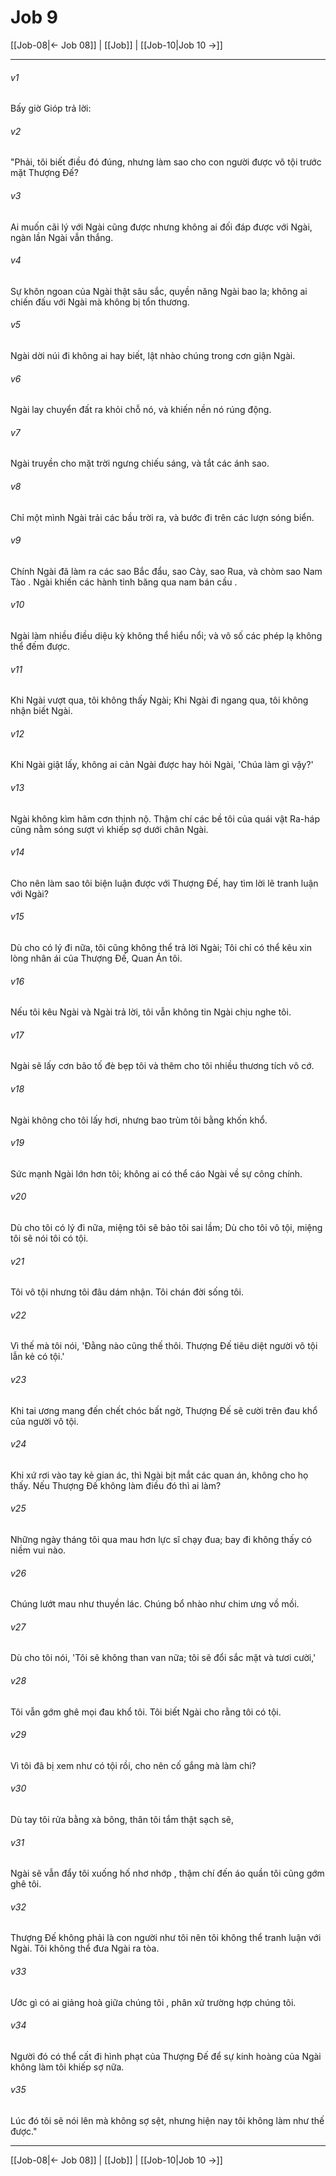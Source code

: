 # Job 9

[[Job-08|← Job 08]] | [[Job]] | [[Job-10|Job 10 →]]
***



###### v1 
Bấy giờ Gióp trả lời: 

###### v2 
"Phải, tôi biết điều đó đúng, nhưng làm sao cho con người được vô tội trước mặt Thượng Đế? 

###### v3 
Ai muốn cãi lý với Ngài cũng được nhưng không ai đối đáp được với Ngài, ngàn lần Ngài vẫn thắng. 

###### v4 
Sự khôn ngoan của Ngài thật sâu sắc, quyền năng Ngài bao la; không ai chiến đấu với Ngài mà không bị tổn thương. 

###### v5 
Ngài dời núi đi không ai hay biết, lật nhào chúng trong cơn giận Ngài. 

###### v6 
Ngài lay chuyển đất ra khỏi chỗ nó, và khiến nền nó rúng động. 

###### v7 
Ngài truyền cho mặt trời ngưng chiếu sáng, và tắt các ánh sao. 

###### v8 
Chỉ một mình Ngài trải các bầu trời ra, và bước đi trên các lượn sóng biển. 

###### v9 
Chính Ngài đã làm ra các sao Bắc đẩu, sao Cày, sao Rua, và chòm sao Nam Tào . Ngài khiến các hành tinh băng qua nam bán cầu . 

###### v10 
Ngài làm nhiều điều diệu kỳ không thể hiểu nổi; và vô số các phép lạ không thể đếm được. 

###### v11 
Khi Ngài vượt qua, tôi không thấy Ngài; Khi Ngài đi ngang qua, tôi không nhận biết Ngài. 

###### v12 
Khi Ngài giật lấy, không ai cản Ngài được hay hỏi Ngài, 'Chúa làm gì vậy?' 

###### v13 
Ngài không kìm hãm cơn thịnh nộ. Thậm chí các bề tôi của quái vật Ra-háp cũng nằm sóng sượt vì khiếp sợ dưới chân Ngài. 

###### v14 
Cho nên làm sao tôi biện luận được với Thượng Đế, hay tìm lời lẽ tranh luận với Ngài? 

###### v15 
Dù cho có lý đi nữa, tôi cũng không thể trả lời Ngài; Tôi chỉ có thể kêu xin lòng nhân ái của Thượng Đế, Quan Án tôi. 

###### v16 
Nếu tôi kêu Ngài và Ngài trả lời, tôi vẫn không tin Ngài chịu nghe tôi. 

###### v17 
Ngài sẽ lấy cơn bão tố đè bẹp tôi và thêm cho tôi nhiều thương tích vô cớ. 

###### v18 
Ngài không cho tôi lấy hơi, nhưng bao trùm tôi bằng khốn khổ. 

###### v19 
Sức mạnh Ngài lớn hơn tôi; không ai có thể cáo Ngài về sự công chính. 

###### v20 
Dù cho tôi có lý đi nữa, miệng tôi sẽ bảo tôi sai lầm; Dù cho tôi vô tội, miệng tôi sẽ nói tôi có tội. 

###### v21 
Tôi vô tội nhưng tôi đâu dám nhận. Tôi chán đời sống tôi. 

###### v22 
Vì thế mà tôi nói, 'Đằng nào cũng thế thôi. Thượng Đế tiêu diệt người vô tội lẫn kẻ có tội.' 

###### v23 
Khi tai ương mang đến chết chóc bất ngờ, Thượng Đế sẽ cười trên đau khổ của người vô tội. 

###### v24 
Khi xứ rơi vào tay kẻ gian ác, thì Ngài bịt mắt các quan án, không cho họ thấy. Nếu Thượng Đế không làm điều đó thì ai làm? 

###### v25 
Những ngày tháng tôi qua mau hơn lực sĩ chạy đua; bay đi không thấy có niềm vui nào. 

###### v26 
Chúng lướt mau như thuyền lác. Chúng bổ nhào như chim ưng vồ mồi. 

###### v27 
Dù cho tôi nói, 'Tôi sẽ không than van nữa; tôi sẽ đổi sắc mặt và tươi cười,' 

###### v28 
Tôi vẫn gớm ghê mọi đau khổ tôi. Tôi biết Ngài cho rằng tôi có tội. 

###### v29 
Vì tôi đã bị xem như có tội rồi, cho nên cố gắng mà làm chi? 

###### v30 
Dù tay tôi rửa bằng xà bông, thân tôi tắm thật sạch sẽ, 

###### v31 
Ngài sẽ vẫn đẩy tôi xuống hố nhơ nhớp , thậm chí đến áo quần tôi cũng gớm ghê tôi. 

###### v32 
Thượng Đế không phải là con người như tôi nên tôi không thể tranh luận với Ngài. Tôi không thể đưa Ngài ra tòa. 

###### v33 
Ước gì có ai giảng hoà giữa chúng tôi , phân xử trường hợp chúng tôi. 

###### v34 
Người đó có thể cất đi hình phạt của Thượng Đế để sự kinh hoàng của Ngài không làm tôi khiếp sợ nữa. 

###### v35 
Lúc đó tôi sẽ nói lên mà không sợ sệt, nhưng hiện nay tôi không làm như thế được."

***
[[Job-08|← Job 08]] | [[Job]] | [[Job-10|Job 10 →]]
